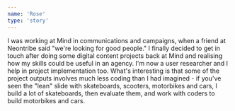 ```yaml
---
name: 'Rose'
type: 'story'
---
```


I was working at Mind in communications and campaigns, when a friend at Neontribe said "we're looking for good people." I finally decided to get in touch after doing some digital content projects back at Mind and realising how my skills could be useful in an agency. I'm now a user researcher and I help in project implementation too. What's interesting is that some of the project outputs involves much less coding than I had imagined - if you've seen the "lean" slide with skateboards, scooters, motorbikes and cars, I build a lot of skateboards, then evaluate them, and work with coders to build motorbikes and cars.
